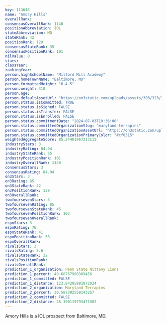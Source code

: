 ```yaml
---
key: 113648
name: "Amory Hills"
overallRank: 
consensusOverallRank: 1140
positionAbbreviation: IOL
stateAbbreviation: MD
stateRank: 42
positionRank: 129
consensusStateRank: 35
consensusPositionRank: 101
nilValue: 0
stars: 
classYear: 
rankingYear: 
person.highSchoolName: "Milford Mill Academy"
person.homeTownName: "Baltimore, MD"
person.formattedHeight: "6-4.5"
person.weight: 310
person.age: 
person.defaultAssetUrl: "https://on3static.com/uploads/assets/303/323/323303.png"
person.status.isCommitted: TRUE
person.status.isSigned: FALSE
person.status.isTransfer: FALSE
person.status.isEnrolled: FALSE
person.status.commitmentDate: "2024-07-03T10:36:00"
person.status.committedOrganizationSlug: "maryland-terrapins"
person.status.committedOrganizationAssetUrl: "https://on3static.com/uploads/assets/411/179/179411.svg"
person.status.committedOrganizationPrimaryColor: "#cf0315"
weightedAggregateScore: 85.34481967213115
industryStars: 3
industryRating: 84.94
industryStateRank: 35
industryPositionRank: 101
industryOverallRank: 1140
consensusStars: 3
consensusRating: 84.94
on3Stars: 3
on3Rating: 85
on3StateRank: 42
on3PositionRank: 129
on3OverallRank: 
twofoursevenStars: 3
twofoursevenRating: 85
twofoursevenStateRank: 45
twofoursevenPositionRank: 103
twofoursevenOverallRank: 
espnStars: 3
espnRating: 76
espnStateRank: 41
espnPositionRank: 58
espnOverallRank: 
rivalsStars: 3
rivalsRating: 5.6
rivalsStateRank: 32
rivalsPositionRank: 
rivalsOverallRank: 
prediction_1_organization: Penn State Nittany Lions
prediction_1_percent: 40.68767908309456
prediction_1_committed: FALSE
prediction_1_distance: 123.84295881972024
prediction_2_organization: Maryland Terrapins
prediction_2_percent: 30.587392550143267
prediction_2_committed: FALSE
prediction_2_distance: 26.190119793471002
---
```

Amory Hills is a IOL prospect from Baltimore, MD.